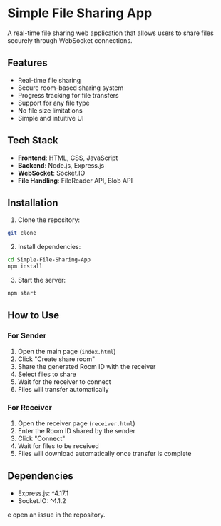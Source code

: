 # Simple File Sharing App

A real-time file sharing web application that allows users to share files securely through WebSocket connections.

## Features

- Real-time file sharing
- Secure room-based sharing system
- Progress tracking for file transfers
- Support for any file type
- No file size limitations
- Simple and intuitive UI

## Tech Stack

- **Frontend**: HTML, CSS, JavaScript
- **Backend**: Node.js, Express.js
- **WebSocket**: Socket.IO
- **File Handling**: FileReader API, Blob API

## Installation

1. Clone the repository:
```bash
git clone 
```

2. Install dependencies:
```bash
cd Simple-File-Sharing-App
npm install
```

3. Start the server:
```bash
npm start
```

## How to Use

### For Sender
1. Open the main page (`index.html`)
2. Click "Create share room"
3. Share the generated Room ID with the receiver
4. Select files to share
5. Wait for the receiver to connect
6. Files will transfer automatically

### For Receiver
1. Open the receiver page (`receiver.html`)
2. Enter the Room ID shared by the sender
3. Click "Connect"
4. Wait for files to be received
5. Files will download automatically once transfer is complete

## Dependencies

- Express.js: ^4.17.1
- Socket.IO: ^4.1.2

e open an issue in the repository.
